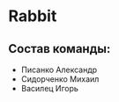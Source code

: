 # Rabbit
## Состав команды:
<ul>
<li>Писанко Александр</li>
<li>Сидорченко Михаил</li>
<li>Василец Игорь</li>
</ul>
